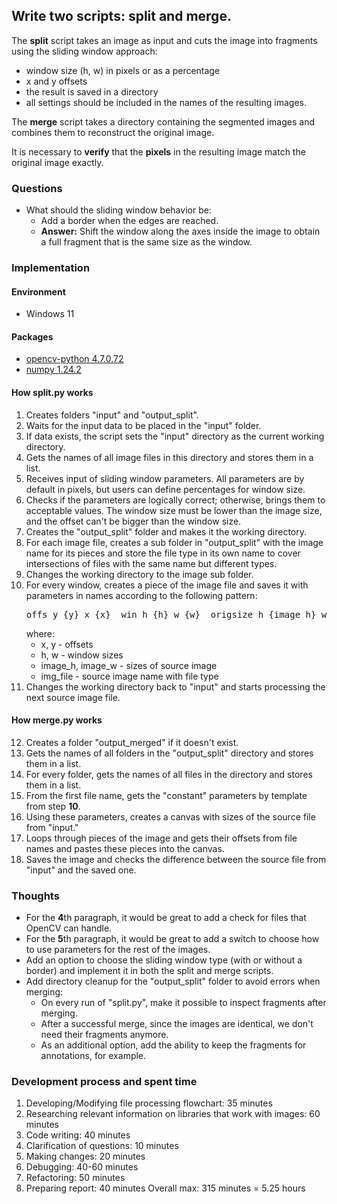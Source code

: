 ## Write two scripts: split and merge.
The **split** script takes an image as input and cuts the image into fragments using the sliding window approach:
 - window size (h, w) in pixels or as a percentage
 - x and y offsets
 - the result is saved in a directory
 - all settings should be included in the names of the resulting images. 
  
 The **merge** script takes a directory containing the segmented images and combines them to reconstruct the original image.

It is necessary to **verify** that the **pixels** in the resulting image match the original image exactly.


### Questions
- What should the sliding window behavior be:
  - Add a border when the edges are reached.
  - **Answer:** Shift the window along the axes inside the image to obtain a full fragment that is the same size as the window.


### Implementation
#### Environment
 - Windows 11

#### Packages 
 - <a href="https://pypi.org/project/opencv-python/">opencv-python 4.7.0.72</a>
 - <a href="https://pypi.org/project/numpy/">numpy 1.24.2</a>

#### How split.py works
1. Creates folders "input" and "output_split".
2. Waits for the input data to be placed in the "input" folder.
3. If data exists, the script sets the "input" directory as the current working directory.
4. Gets the names of all image files in this directory and stores them in a list.
5. Receives input of sliding window parameters. All parameters are by default in pixels, but users can define percentages for window size.
6. Checks if the parameters are logically correct; otherwise, brings them to acceptable values. The window size must be lower than the image size, and the offset can't be bigger than the window size.
7. Creates the "output_split" folder and makes it the working directory.
8. For each image file, creates a sub folder in "output_split" with the image name for its pieces and store the file type in its own name to cover intersections of files with the same name but different types.
9. Changes the working directory to the image sub folder.
10. For every window, creates a piece of the image file and saves it with parameters in names according to the following pattern:
    <pre>offs_y_{y}_x_{x}__win_h_{h}_w_{w}__origsize_h_{image_h}_w_{image_w}_{img_file}</pre>
    where:
     - x, y - offsets
     - h, w - window sizes
     - image_h, image_w - sizes of source image
     - img_file - source image name with file type
11. Changes the working directory back to "input" and starts processing the next source image file.

#### How merge.py works
12. Creates a folder "output_merged" if it doesn't exist.
13. Gets the names of all folders in the "output_split" directory and stores them in a list.
14. For every folder, gets the names of all files in the directory and stores them in a list.
15. From the first file name, gets the "constant" parameters by template from step **10**.
16. Using these parameters, creates a canvas with sizes of the source file from "input."
17. Loops through pieces of the image and gets their offsets from file names and pastes these pieces into the canvas.
18. Saves the image and checks the difference between the source file from "input" and the saved one.

### Thoughts
* For the **4**th paragraph, it would be great to add a check for files that OpenCV can handle.
* For the **5**th paragraph, it would be great to add a switch to choose how to use parameters for the rest of the images.
* Add an option to choose the sliding window type (with or without a border) and implement it in both the split and merge scripts.
* Add directory cleanup for the "output_split" folder to avoid errors when merging:
  * On every run of "split.py", make it possible to inspect fragments after merging.
  * After a successful merge, since the images are identical, we don't need their fragments anymore.
  * As an additional option, add the ability to keep the fragments for annotations, for example.


### Development process and spent time
1. Developing/Modifying file processing flowchart: 35 minutes
2. Researching relevant information on libraries that work with images: 60 minutes
3. Code writing: 40 minutes
4. Clarification of questions: 10 minutes
5. Making changes: 20 minutes
6. Debugging: 40-60 minutes
7. Refactoring: 50 minutes
8. Preparing report: 40 minutes
Overall max: 315 minutes = 5.25 hours

